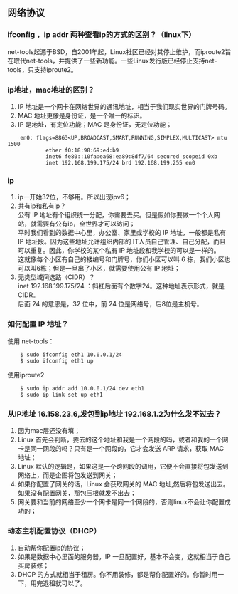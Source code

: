 ##  网络协议

### ifconfig ，ip addr 两种查看ip的方式的区别？（linux下）
net-tools起源于BSD，自2001年起，Linux社区已经对其停止维护，而iproute2旨在取代net-tools，并提供了一些新功能。一些Linux发行版已经停止支持net-tools，只支持iproute2。

### ip地址，mac地址的区别？
1. IP 地址是一个网卡在网络世界的通讯地址，相当于我们现实世界的门牌号码。  
2. MAC 地址更像是身份证，是一个唯一的标识。  
3. IP 是地址，有定位功能；MAC 是身份证，无定位功能；
```shell
    en0: flags=8863<UP,BROADCAST,SMART,RUNNING,SIMPLEX,MULTICAST> mtu 1500
            ether f0:18:98:69:ed:b9
            inet6 fe80::10fa:ea68:ea89:8df7/64 secured scopeid 0xb
            inet 192.168.199.175/24 brd 192.168.199.255 en0
```

### ip
1. ip一开始32位，不够用。所以出现ipv6；  
2. 共有ip和私有ip？  
公有 IP 地址有个组织统一分配，你需要去买。但是假如你要做一个个人网站，就需要有公有ip，全世界才可以访问；  
平时我们看到的数据中心里，办公室、家里或学校的 IP 地址，一般都是私有 IP 地址段。因为这些地址允许组织内部的 IT人员自己管理、自己分配，而且可以重复。因此，你学校的某个私有 IP 地址段和我学校的可以是一样的。  
这就像每个小区有自己的楼编号和门牌号，你们小区可以叫 6 栋，我们小区也可以叫6栋；但是一旦出了小区，就需要使用公有 IP 地址；  
3. 无类型域间选路（CIDR）？  
inet 192.168.199.175/24  ：斜杠后面有个数字24。这种地址表示形式，就是 CIDR。  
后面 24 的意思是，32 位中，前 24 位是网络号，后8位是主机号。

### 如何配置 IP 地址？
使用 net-tools：
```shell
    $ sudo ifconfig eth1 10.0.0.1/24
    $ sudo ifconfig eth1 up
```
使用iproute2
```shell
    $ sudo ip addr add 10.0.0.1/24 dev eth1
    $ sudo ip link set up eth1
```
### 从IP地址 16.158.23.6,发包到ip地址 192.168.1.2为什么发不过去？
1. 因为mac层还没有填；
2. Linux 首先会判断，要去的这个地址和我是一个网段的吗，或者和我的一个网卡是同一网段的吗？只有是一个网段的，它才会发送 ARP 请求，获取 MAC 地址；
3. Linux 默认的逻辑是，如果这是一个跨网段的调用，它便不会直接将包发送到网络上，而是企图将包发送到网关；
4. 如果你配置了网关的话，Linux 会获取网关的 MAC 地址,然后将包发送出去。如果没有配置网关，那包压根就发不出去；
5. 网关要和当前的网络至少一个网卡是同一个网段的，否则linux不会让你配置成功的；

### 动态主机配置协议（DHCP）
1. 自动帮你配置ip的协议；
2. 如果是数据中心里面的服务器，IP 一旦配置好，基本不会变，这就相当于自己买房装修；
3. DHCP 的方式就相当于租房。你不用装修，都是帮你配置好的。你暂时用一下，用完退租就可以了。















